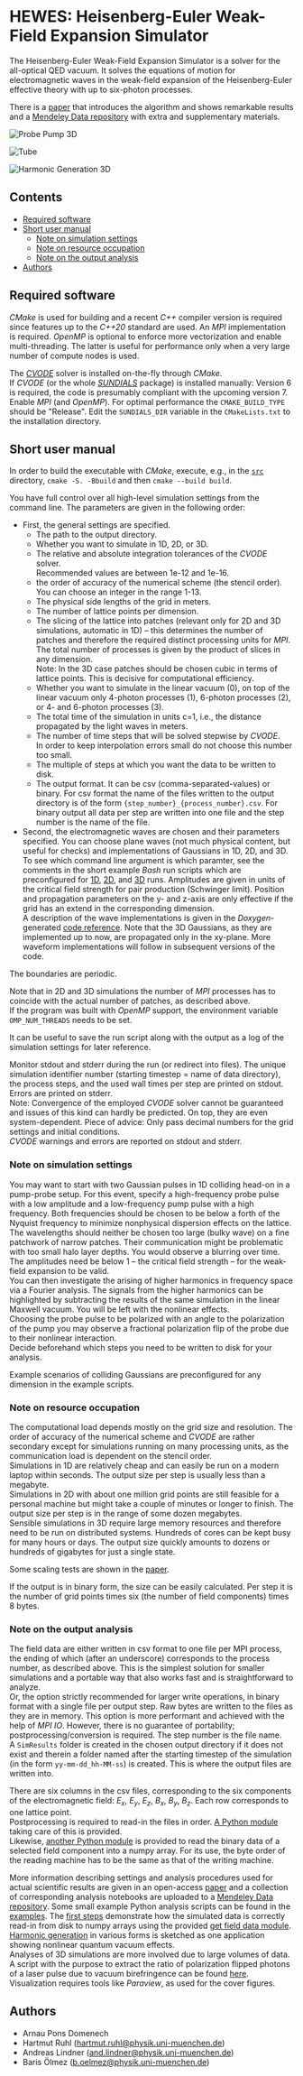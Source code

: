 # HEWES: Heisenberg-Euler Weak-Field Expansion Simulator

The Heisenberg-Euler Weak-Field Expansion Simulator is a solver for the all-optical QED vacuum.
It solves the equations of motion for electromagnetic waves in the weak-field expansion of the Heisenberg-Euler effective theory with up to six-photon processes.

There is a [paper](https://arxiv.org/abs/2109.08121) that introduces the algorithm and shows remarkable results
and a [Mendeley Data repository](https://data.mendeley.com/datasets/f9wntyw39x) with extra and supplementary materials.

![Probe Pump 3D](examples/figures/probe_pump_3D.png)

![Tube](examples/figures/tube.png)

![Harmonic Generation 3D](examples/figures/3d_harmonics.png)


## Contents
- [Required software](#required-software)
- [Short user manual](#short-user-manual)
    - [Note on simulation settings](#note-on-simulation-settings)
    - [Note on resource occupation](#note-on-resource-occupation)
    - [Note on the output analysis](#note-on-the-output-analysis)
- [Authors](#authors)


## Required software
_CMake_ is used for building and a recent _C++_ compiler version is required
since features up to the _C++20_ standard are used.
An _MPI_ implementation is required.
_OpenMP_ is optional to enforce more vectorization and enable multi-threading.
The latter is useful for performance only when a very large number of compute nodes is used.

The [_CVODE_](https://computing.llnl.gov/projects/sundials) solver is installed on-the-fly through _CMake_.  
If _CVODE_ (or the whole [_SUNDIALS_](https://computing.llnl.gov/projects/sundials/cvode) package) is installed manually:
Version 6 is required, the code is presumably compliant with the upcoming version 7.
Enable _MPI_ (and _OpenMP_).
For optimal performance the `CMAKE_BUILD_TYPE` should be "Release".
Edit the `SUNDIALS_DIR` variable in the `CMakeLists.txt` to the installation
directory.


## Short user manual

In order to build the executable with _CMake_, execute, e.g., in the [`src`](src) directory,
`cmake -S. -Bbuild` and then `cmake --build build`.

You have full control over all high-level simulation settings from the command
line.
The parameters are given in the following order:

- First, the general settings are specified.
    - The path to the output directory.
    - Whether you want to simulate in 1D, 2D, or 3D.
    - The relative and absolute integration tolerances of the _CVODE_ solver.  
    Recommended values are between 1e-12 and 1e-16.
    - the order of accuracy of the numerical scheme (the stencil order).
    You can choose an integer in the range 1-13.
    - The physical side lengths of the grid in meters.
    - The number of lattice points per dimension.
    - The slicing of the lattice into patches (relevant only for 2D and 3D simulations, automatic in 1D) – this determines the number of patches and therefore the required distinct processing units for _MPI_.  
    The total number of processes is given by the product of slices in any dimension.  
    Note: In the 3D case patches should be chosen cubic in terms of lattice points.
    This is decisive for computational efficiency.
    - Whether you want to simulate in the linear vacuum (0), on top of the linear vacuum only 4-photon processes (1), 6-photon processes (2), or 4- and 6-photon processes (3).
    - The total time of the simulation in units c=1, i.e., the distance propagated by the light waves in meters.
    - The number of time steps that will be solved stepwise by _CVODE_.   
    In order to keep interpolation errors small do not choose this number too small.
    - The multiple of steps at which you want the data to be written to disk.  
    - The output format. It can be csv (comma-separated-values) or binary.
    For csv format the name of the files written to the output directory is of the form `{step_number}_{process_number}.csv`.
    For binary output all data per step are written into one file and the step number is the name of
    the file.
- Second, the electromagnetic waves are chosen and their parameters specified.
    You can choose plane waves (not much physical content, but useful for checks) and implementations of Gaussians in 1D, 2D, and 3D.
    To see which command line argument is which paramter, see the comments in
    the short example _Bash_ run scripts which are preconfigured for [1D](src/run_1D_ex.sh),
    [2D](src/run_2D_ex.sh), and [3D](src/run_3D_ex.sh) runs.
    Amplitudes are given in units of the critical field strength for pair
    production (Schwinger limit).
    Position and propagation parameters on the y- and z-axis are only effective if the grid has an extend in the corresponding dimension.  
    A description of the wave implementations is given in the _Doxygen_-generated [code reference](docs/ref.pdf).
    Note that the 3D Gaussians, as they are implemented up to now, are propagated only in the xy-plane.
    More waveform implementations will follow in subsequent versions of the code.

The boundaries are periodic.

Note that in 2D and 3D simulations the number of _MPI_ processes has to coincide with the actual number of patches, as described above.  
If the program was built with _OpenMP_ support, the environment variable `OMP_NUM_THREADS` needs
to be set.

It can be useful to save the run script along with the output as a log of the
simulation settings for later reference.

Monitor stdout and stderr during the run (or redirect into files).
The unique simulation identifier number (starting timestep = name of data directory), the process steps, and the used wall times per step are printed on stdout.
Errors are printed on stderr.  
Note: Convergence of the employed _CVODE_ solver cannot be guaranteed and issues of this kind can hardly be predicted.
On top, they are even system-dependent.
Piece of advice: Only pass decimal numbers for the grid settings and initial conditions.  
_CVODE_ warnings and errors are reported on stdout and stderr.  


### Note on simulation settings
You may want to start with two Gaussian pulses in 1D colliding head-on in a pump-probe setup.
For this event, specify a high-frequency probe pulse with a low amplitude and a low-frequency pump pulse with a high frequency.
Both frequencies should be chosen to be below a forth of the Nyquist frequency to minimize nonphysical dispersion effects on the lattice.
The wavelengths should neither be chosen too large (bulky wave) on a fine patchwork of narrow patches.
Their communication might be problematic with too small halo layer depths.
You would observe a blurring over time.
The amplitudes need be below 1 – the critical field strength – for the weak-field expansion to be valid.  
You can then investigate the arising of higher harmonics in frequency space via a Fourier analysis.
The signals from the higher harmonics can be highlighted by subtracting the results of the same simulation in the linear Maxwell vacuum.
You will be left with the nonlinear effects.  
Choosing the probe pulse to be polarized with an angle to the polarization of the pump you may observe a fractional polarization flip of the probe due to their nonlinear interaction.  
Decide beforehand which steps you need to be written to disk for your analysis.

Example scenarios of colliding Gaussians are preconfigured for any dimension in
the example scripts.


### Note on resource occupation
The computational load depends mostly on the grid size and resolution.
The order of accuracy of the numerical scheme and _CVODE_ are rather secondary except for simulations running on many processing units, as the communication load is dependent on the stencil order.  
Simulations in 1D are relatively cheap and can easily be run on a modern laptop within seconds.
The output size per step is usually less than a megabyte.  
Simulations in 2D with about one million grid points are still feasible for a personal machine but might take a couple of minutes or longer to finish.
The output size per step is in the range of some dozen megabytes.  
Sensible simulations in 3D require large memory resources and therefore need to be run on distributed systems.
Hundreds of cores can be kept busy for many hours or days.
The output size quickly amounts to dozens or hundreds of gigabytes for just a single state.

Some scaling tests are shown in the [paper](https://arxiv.org/abs/2109.08121).

If the output is in binary form, the size can be easily calculated.  Per step
it is the number of grid points times six (the number of field components)
times 8 bytes.


### Note on the output analysis
The field data are either written in csv format to one file per MPI process, the ending of which (after an underscore) corresponds to the process number, as described above.
This is the simplest solution for smaller simulations and a portable way that also works fast and is
straightforward to analyze.  
Or, the option strictly recommended for larger write operations, in binary format with a single file per output step.
Raw bytes are written to the files as they are in memory.
This option is more performant and achieved with the help of _MPI IO_.
However, there is no guarantee of portability; postprocessing/conversion is required.
The step number is the file name.  
A `SimResults` folder is created in the chosen output directory if it does not exist and therein a folder named after the starting timestep of the simulation (in the form `yy-mm-dd_hh-MM-ss`) is created.
This is where the output files are written into.

There are six columns in the csv files, corresponding to the six components of the electromagnetic field: $`E_x`$, $`E_y`$, $`E_z`$, $`B_x`$, $`B_y`$, $`B_z`$.
Each row corresponds to one lattice point.  
Postprocessing is required to read-in the files in order.
[A Python module](examples/get_field_data.py) taking care of this is provided.  
Likewise, [another Python module](examples/get_binary_field_data.py) is provided to read the binary
data of a selected field component into a numpy array.
For its use, the byte order of the reading machine has to be the same as that
of the writing machine.

More information describing settings and analysis procedures used for actual scientific results are given in an open-access [paper](https://arxiv.org/abs/2109.08121)
and a collection of corresponding analysis notebooks are uploaded to a [Mendeley Data repository](https://data.mendeley.com/datasets/f9wntyw39x).
Some small example Python analysis scripts can be found in the [examples](examples).
The [first steps](examples/first_steps) demonstrate how the simulated data is correctly read-in from disk to numpy arrays using the provided [get field data module](examples/get_field_data.py).
[Harmonic generation](examples/harmonic_generation) in various forms is sketched as one application showing nonlinear quantum vacuum effects.  
Analyses of 3D simulations are more involved due to large volumes of data.
A script with the purpose to extract the ratio of polarization flipped photons
of a laser pulse due to vacuum birefringence can be found
[here](examples/birefringence.py).
Visualization requires tools like _Paraview_, as used for the cover figures.


## Authors
- Arnau Pons Domenech
- Hartmut Ruhl (hartmut.ruhl@physik.uni-muenchen.de)
- Andreas Lindner (and.lindner@physik.uni-muenchen.de)
- Baris Ölmez (b.oelmez@physik.uni-muenchen.de)

